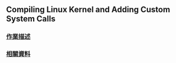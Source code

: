 Compiling Linux Kernel and Adding Custom System Calls
-----
### [作業描述](https://hackmd.io/yJfXqJKnSy2_liuIOiD4Hg)
### [相關資料](https://ruddy-periodical-4b0.notion.site/HW1-601372c6a27749d09351228990402b9a)
